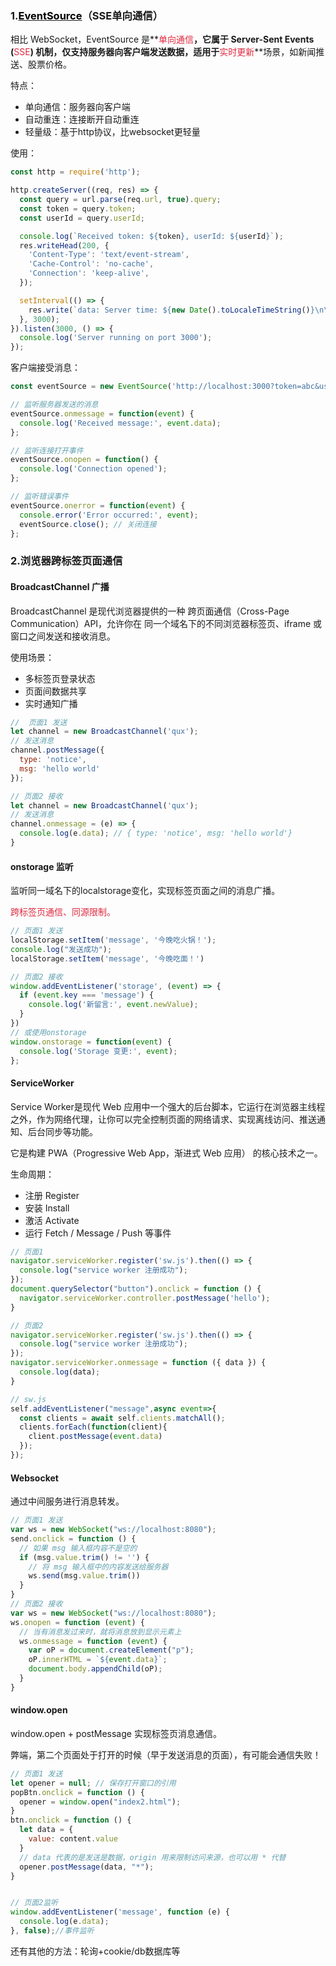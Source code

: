 ### 1.[<font style="color:rgb(0, 0, 0);">EventSource</font>](https://developer.mozilla.org/zh-CN/docs/Web/API/EventSource)（SSE单向通信）
相比 WebSocket，EventSource 是**<font style="color:#DF2A3F;">单向通信</font>**，它属于 Server-Sent Events (**<font style="color:#DF2A3F;">SSE</font>**) 机制，仅支持服务器向客户端发送数据，适用于**<font style="color:#DF2A3F;">实时更新</font>**场景，如新闻推送、股票价格。

特点：

+ 单向通信：服务器向客户端
+ 自动重连：连接断开自动重连
+ 轻量级：基于http协议，比websocket更轻量

使用：

```javascript
const http = require('http');

http.createServer((req, res) => {
  const query = url.parse(req.url, true).query;
  const token = query.token;
  const userId = query.userId;

  console.log(`Received token: ${token}, userId: ${userId}`);
  res.writeHead(200, {
    'Content-Type': 'text/event-stream',
    'Cache-Control': 'no-cache',
    'Connection': 'keep-alive',
  });

  setInterval(() => {
    res.write(`data: Server time: ${new Date().toLocaleTimeString()}\n\n`);
  }, 3000);
}).listen(3000, () => {
  console.log('Server running on port 3000');
});
```

客户端接受消息：

```javascript
const eventSource = new EventSource('http://localhost:3000?token=abc&user=admin');

// 监听服务器发送的消息
eventSource.onmessage = function(event) {
  console.log('Received message:', event.data);
};

// 监听连接打开事件
eventSource.onopen = function() {
  console.log('Connection opened');
};

// 监听错误事件
eventSource.onerror = function(event) {
  console.error('Error occurred:', event);
  eventSource.close(); // 关闭连接
};
```

### 2.浏览器跨标签页面通信
#### BroadcastChannel 广播
BroadcastChannel 是现代浏览器提供的一种 跨页面通信（Cross-Page Communication）API，允许你在 同一个域名下的不同浏览器标签页、iframe 或窗口之间发送和接收消息。

使用场景：

+ 多标签页登录状态
+ 页面间数据共享
+ 实时通知广播

```javascript
//  页面1 发送
let channel = new BroadcastChannel('qux');
// 发送消息
channel.postMessage({
  type: 'notice',
  msg: 'hello world'
});

// 页面2 接收
let channel = new BroadcastChannel('qux');
// 发送消息
channel.onmessage = (e) => {
  console.log(e.data); // { type: 'notice', msg: 'hello world'}
}
```

#### onstorage 监听
监听同一域名下的localstorage变化，实现标签页面之间的消息广播。

<font style="color:#DF2A3F;">跨标签页通信、同源限制。</font>

```javascript
// 页面1 发送
localStorage.setItem('message', '今晚吃火锅！');
console.log("发送成功");
localStorage.setItem('message', '今晚吃面！')

// 页面2 接收
window.addEventListener('storage', (event) => {
  if (event.key === 'message') {
    console.log('新留言:', event.newValue);
  }
})
// 或使用onstorage
window.onstorage = function(event) {
  console.log('Storage 变更:', event);
};
```

#### ServiceWorker
Service Worker是现代 Web 应用中一个强大的后台脚本，它运行在浏览器主线程之外，作为网络代理，让你可以完全控制页面的网络请求、实现离线访问、推送通知、后台同步等功能。

它是构建 PWA（Progressive Web App，渐进式 Web 应用） 的核心技术之一。

生命周期：

+ 注册 Register
+ 安装 Install
+ 激活 Activate
+ 运行 Fetch / Message / Push 等事件

```javascript
// 页面1
navigator.serviceWorker.register('sw.js').then(() => {
  console.log("service worker 注册成功");
});
document.querySelector("button").onclick = function () {
  navigator.serviceWorker.controller.postMessage('hello');
}

// 页面2
navigator.serviceWorker.register('sw.js').then(() => {
  console.log("service worker 注册成功");
});
navigator.serviceWorker.onmessage = function ({ data }) {
  console.log(data);
}

// sw.js
self.addEventListener("message",async event=>{
  const clients = await self.clients.matchAll();
  clients.forEach(function(client){
    client.postMessage(event.data)
  });
});
```

#### Websocket
通过中间服务进行消息转发。

```javascript
// 页面1 发送
var ws = new WebSocket("ws://localhost:8080");
send.onclick = function () {
  // 如果 msg 输入框内容不是空的
  if (msg.value.trim() != '') {
    // 将 msg 输入框中的内容发送给服务器
    ws.send(msg.value.trim())
  }
}
// 页面2 接收
var ws = new WebSocket("ws://localhost:8080");
ws.onopen = function (event) {
  // 当有消息发过来时，就将消息放到显示元素上
  ws.onmessage = function (event) {
    var oP = document.createElement("p");
    oP.innerHTML = `${event.data}`;
    document.body.appendChild(oP);
  }
}
```

#### window.open
window.open + postMessage 实现标签页消息通信。

弊端，第二个页面处于打开的时候（早于发送消息的页面），有可能会通信失败！

```javascript
// 页面1 发送
let opener = null; // 保存打开窗口的引用
popBtn.onclick = function () {
  opener = window.open("index2.html");
}
btn.onclick = function () {
  let data = {
    value: content.value
  }
  // data 代表的是发送是数据，origin 用来限制访问来源，也可以用 * 代替
  opener.postMessage(data, "*");
}


// 页面2监听
window.addEventListener('message', function (e) {
  console.log(e.data);
}, false);//事件监听
```

还有其他的方法：轮询+cookie/db数据库等

